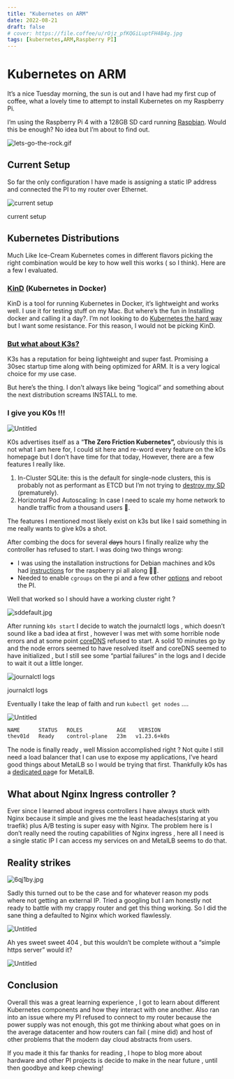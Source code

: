 ```yaml
---
title: "Kubernetes on ARM"
date: 2022-08-21
draft: false
# cover: https://file.coffee/u/rOjz_pfKQGiLuptFH4B4g.jpg
tags: [kubernetes,ARM,Raspberry PI]
---
```



# Kubernetes on ARM

It’s a nice Tuesday morning, the sun is out and I have had my first cup of coffee, what a lovely time to attempt to install Kubernetes on my Raspberry Pi.

I’m using the Raspberry Pi 4 with a 128GB SD card running [Raspbian](https://www.raspbian.org/). Would this be enough? No idea but I’m about to find out.

![lets-go-the-rock.gif](https://file.coffee/u/zgvZ35YWTfDlHxtAc8ZlP.gif)

## Current Setup

So far the only configuration I have made is assigning a static IP address and connected the PI to my router over Ethernet. 

![current setup ](https://file.coffee/u/rOjz_pfKQGiLuptFH4B4g.jpg)

current setup 

## Kubernetes Distributions

Much Like Ice-Cream Kubernetes comes in different flavors picking the right combination would be key to how well this works ( so I think). Here are a few I evaluated.

### [KinD](https://kind.sigs.k8s.io/) (Kubernetes in Docker)

KinD is a tool for running Kubernetes in Docker, it’s lightweight and works well.  I use it for testing stuff on my Mac. But where’s the fun in Installing docker and calling it a day?. I’m not looking to do [Kubernetes the hard way](https://github.com/kelseyhightower/kubernetes-the-hard-way) but I want some resistance. For this reason, I would not be picking KinD. 

### [But what about K3s?](https://k3s.io/)

K3s has a reputation for being lightweight and super fast. Promising a 30sec startup time along with being optimized for ARM. It is a very logical choice for my use case. 

But here’s the thing. I don’t always like being “logical” and something about the next distribution screams INSTALL to me. 

### I give you K0s !!!

![Untitled](https://file.coffee/u/Dft7Bepe4nxKGBKG-M_xQ.png)

K0s advertises itself as a “**The Zero Friction Kubernetes”,** obviously this is not what I am here for, I could sit here and re-word every feature on the k0s homepage but I don’t have time for that today,  However, there are a few features I really like. 

1. In-Cluster SQLite: this is the default for single-node clusters, this is probably not as performant as ETCD but I’m not trying to [destroy my SD](https://github.com/rancher/docs/issues/3134) (prematurely).
2. Horizontal Pod Autoscaling: In case I need to scale my home network to handle traffic from a thousand users 🤣.  

The features I mentioned most likely exist on k3s but like I said something in me really wants to give k0s a shot.

After combing the docs for several ~~days~~ hours I finally realize why the controller has refused to start. I was doing two things wrong: 

- I was using the installation instructions for Debian machines and k0s had [instructions](https://docs.k0sproject.io/v1.24.3+k0s.0/raspberry-pi4/) for the raspberry pi all along 🤦🏽.
- Needed to enable `cgroups` on the pi and a few other [options](https://docs.k0sproject.io/v1.24.3+k0s.0/raspberry-pi4/#set-up-nodes) and reboot the PI.

Well that worked so I should have a working cluster right ? 

![sddefault.jpg](https://file.coffee/u/hgDvJrZlYZJVFCH2zth04.jpg)

After running `k0s start` I decide to watch the journalctl logs , which doesn’t sound like a bad idea at first , however I was met with some horrible node errors and at some point [coreDNS](https://coredns.io) refused to start. A solid 10 minutes go by and the node errors seemed to have resolved itself and coreDNS seemed to have initialized , but I still see some “partial failures” in the logs and I decide to wait it out a little longer.

![journalctl logs ](https://file.coffee/u/8F-dh7uQ-oTdOfzk9ovsp.png)

journalctl logs 

Eventually I take the leap of faith and run `kubectl get nodes` …. 

![Untitled](https://file.coffee/u/PjjdAv6xpK_hbTqQnn8uu.png)

```bash
NAME      STATUS   ROLES           AGE    VERSION
thev01d   Ready    control-plane   23m   v1.23.6+k0s
```

The node is finally ready , well Mission accomplished right ?  Not quite I still need a load balancer that I can use to expose my applications, I’ve heard good things about MetalLB so I would be trying that first. Thankfully k0s has a [dedicated pag](https://docs.k0sproject.io/v1.23.6+k0s.2/examples/metallb-loadbalancer/)e for MetalLB. 

## What about Nginx Ingress controller ?

Ever since I learned about ingress controllers I have always stuck with Nginx because it simple and gives me the least headaches(staring at you traefik)  plus A/B testing is super easy with Nginx. The problem here is I don’t really need the routing capabilities of Nginx ingress , here all I  need is a single static IP I can access my services on and MetalLB seems to do that. 

## Reality strikes

![6qj1by.jpg](https://file.coffee/u/Og352mDPI2qTK6eyFinVp.jpg)

Sadly this turned out to be the case and for whatever reason my pods where not getting an external IP. Tried a googling but I am honestly not ready to battle with my crappy router and get this thing working. So I did the sane thing a defaulted to Nginx which worked flawlessly.

![Untitled](https://file.coffee/u/itriWVFHPt0MVliz2C6il.png)

Ah yes sweet sweet 404 , but this wouldn’t be complete without a “simple https server” would it? 

![Untitled](https://file.coffee/u/ue1a6TuQq12PF-GkkIdVL.png)

## Conclusion

Overall this was a great learning experience ,  I got to learn about different Kubernetes components and how they interact with one another.  Also ran into an issue where my PI refused to connect to my router because the power supply was not enough, this got me thinking about what goes on in the average datacenter and how routers can fail ( mine did) and host of other problems that the modern day cloud abstracts from users.

If you made it this far thanks for reading , I hope to blog more about hardware and other PI projects is decide to make in the near future , until then goodbye and keep chewing!